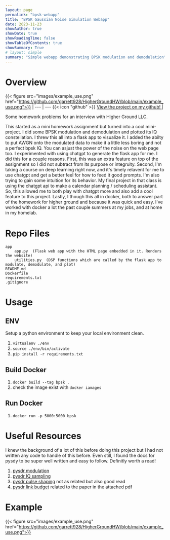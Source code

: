 ```yaml
---
layout: page
permalink: "bpsk-webapp"
title: "BPSK Gaussian Noise Simulation Webapp"
date: 2023-11-23
showAuthor: true
showDate: true
showReadingTime: false
showTableOfContents: true
showSummary: True
# layout: simple
summary: "Simple webapp demonstrating BPSK modulation and demodulation"
---
```


# Overview
{{< figure src="images/example_use.png" href="https://github.com/garrett928/HigherGroundHW/blob/main/example_use.png">}} | 
--- | ---
{{< icon "github" >}} [View the project on my github! ](https://github.com/garrett928/HigherGroundHW/tree/main) | 

Some homework problems for an interview with Higher Ground LLC. 

This started as a mini homework assignment but turned into a cool mini-project. I did some  BPSK modulation and demodulation and plotted its IQ constellation. I threw this all into a flask app to visualize it. I added the abilty to put AWGN onto the modulated data to make it a little less boring and not a perfect bpsk IQ. You can asjust the power of the noise on the web page too. I experimented with using chatgpt to generate the flask app for me. I did this for a couple reasons. First, this was an extra feature on top of the assignment so I did not subtract from its purpose or integruity. Second, I'm taking a course on deep learning right now, and it's timely relavent for me to use chatgpt and get a better feel for how to feed it good prompts. I'm also trying to gain some intuition for its behavior. My final project in that class is using the chatgpt api to make a calendar planning / scheduling assistant. So, this allowed me to both play with chatgpt more and also add a cool feature to this project. Lastly, I though this all in docker, both to answer part of the homework for higher ground and because it was quick and easy. I've worked with docker a lot the past couple summers at my jobs, and at home in my homelab.

# Repo Files
```
app  
    app.py  (Flask web app with the HTML page embedded in it. Renders the website)  
    utilities.py  (DSP functions which are called by the flask app to modulate, demodulate, and plot)  
README.md  
Dockerfile  
requirements.txt  
.gitignore  
```


# Usage
## ENV
Setup a python environment to keep your local environment clean.
1) `virtualenv ./env`
2) `source ./env/bin/activate`
3) `pip install -r requirements.txt`

## Build Docker
1) `docker build --tag bpsk .`
2) check the image exist with `docker iamages`
   
## Run Docker
1) `docker run -p 5000:5000 bpsk`

# Useful Resources
I knew the background of a lot of this before doing this project but I had not written any code to handle of this before. Even still, I found the docs for pysdy to be super well written and easy to follow. Definitly worth a read!

1) [pysdr modulation](https://pysdr.org/content/digital_modulation.html )
2) [pysdr IQ sampling](https://pysdr.org/content/sampling.html)
3) [pysdr pulse shaping](https://pysdr.org/content/pulse_shaping.html) not as related but also good read
4) [pysdr link budget](https://pysdr.org/content/link_budgets.html) related to the paper in the attached pdf

# Example
{{< figure src="images/example_use.png" href="https://github.com/garrett928/HigherGroundHW/blob/main/example_use.png">}}
